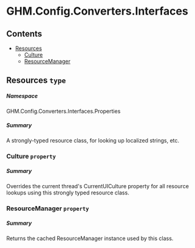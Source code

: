 <a name='assembly'></a>
# GHM.Config.Converters.Interfaces

## Contents

- [Resources](#T-GHM.Config.Converters.Interfaces-Properties-Resources 'GHM.Config.Converters.Interfaces.Properties.Resources')
  - [Culture](#P-GHM.Config.Converters.Interfaces-Properties-Resources-Culture 'GHM.Config.Converters.Interfaces.Properties.Resources.Culture')
  - [ResourceManager](#P-GHM.Config.Converters.Interfaces-Properties-Resources-ResourceManager 'GHM.Config.Converters.Interfaces.Properties.Resources.ResourceManager')

<a name='T-GHM.Config.Converters.Interfaces-Properties-Resources'></a>
## Resources `type`

##### Namespace

GHM.Config.Converters.Interfaces.Properties

##### Summary

A strongly-typed resource class, for looking up localized strings, etc.

<a name='P-GHM.Config.Converters.Interfaces-Properties-Resources-Culture'></a>
### Culture `property`

##### Summary

Overrides the current thread's CurrentUICulture property for all
  resource lookups using this strongly typed resource class.

<a name='P-GHM.Config.Converters.Interfaces-Properties-Resources-ResourceManager'></a>
### ResourceManager `property`

##### Summary

Returns the cached ResourceManager instance used by this class.
